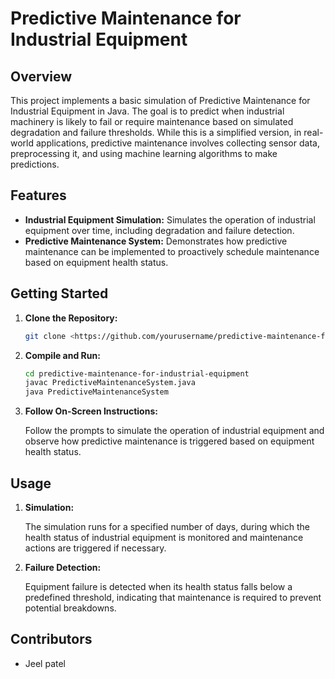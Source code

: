 # Predictive Maintenance for Industrial Equipment

## Overview

This project implements a basic simulation of Predictive Maintenance for Industrial Equipment in Java. The goal is to predict when industrial machinery is likely to fail or require maintenance based on simulated degradation and failure thresholds. While this is a simplified version, in real-world applications, predictive maintenance involves collecting sensor data, preprocessing it, and using machine learning algorithms to make predictions.

## Features

- **Industrial Equipment Simulation:** Simulates the operation of industrial equipment over time, including degradation and failure detection.
- **Predictive Maintenance System:** Demonstrates how predictive maintenance can be implemented to proactively schedule maintenance based on equipment health status.

## Getting Started

1. **Clone the Repository:**
    
    ```bash
    git clone <https://github.com/yourusername/predictive-maintenance-for-industrial-equipment.git>
    
    ```
    
2. **Compile and Run:**
    
    ```bash
    cd predictive-maintenance-for-industrial-equipment
    javac PredictiveMaintenanceSystem.java
    java PredictiveMaintenanceSystem
    
    ```
    
3. **Follow On-Screen Instructions:**
    
    Follow the prompts to simulate the operation of industrial equipment and observe how predictive maintenance is triggered based on equipment health status.
    

## Usage

1. **Simulation:**
    
    The simulation runs for a specified number of days, during which the health status of industrial equipment is monitored and maintenance actions are triggered if necessary.
    
2. **Failure Detection:**
    
    Equipment failure is detected when its health status falls below a predefined threshold, indicating that maintenance is required to prevent potential breakdowns.
    

## Contributors

- Jeel patel
